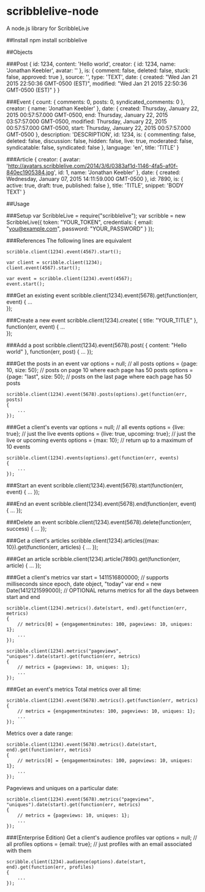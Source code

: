 # scribblelive-node
A node.js library for ScribbleLive

##Install
    npm install scribblelive

##Objects

###Post
	{ 
		id: 1234,
		content: 'Hello world',
		creator: { id: 1234, name: 'Jonathan Keebler', avatar: '' },
		is: { comment: false, deleted: false, stuck: false, approved: true },
		source: '',
		type: 'TEXT',
		date: 
		{ 
			created: "Wed Jan 21 2015 22:50:36 GMT-0500 (EST)",
			modified: "Wed Jan 21 2015 22:50:36 GMT-0500 (EST)" 
		}
	}

###Event
	{
	  count: { comments: 0, posts: 0, syndicated_comments: 0 },
	  creator: { name: 'Jonathan Keebler' },
	  date: {
	    created: Thursday, January 22, 2015 00:57:57.000 GMT-0500,
	    end: Thursday, January 22, 2015 03:57:57.000 GMT-0500,
	    modified: Thursday, January 22, 2015 00:57:57.000 GMT-0500,
	    start: Thursday, January 22, 2015 00:57:57.000 GMT-0500
	  },
	  description: 'DESCRIPTION',
	  id: 1234,
	  is: {
	    commenting: false,
	    deleted: false,
	    discussion: false,
	    hidden: false,
	    live: true,
	    moderated: false,
	    syndicatable: false,
	    syndicated: false
	  },
	  language: 'en',
	  title: 'TITLE'
	}

###Article
	{
	  creator: {
	    avatar: 'http://avatars.scribblelive.com/2014/3/6/0383af1d-1146-4fa5-af0f-840ec1905384.jpg',
	    id: 1,
	    name: 'Jonathan Keebler'
	  },
	  date: { created: Wednesday, January 07, 2015 14:11:59.000 GMT-0500 },
	  id: 7890,
	  is: { active: true, draft: true, published: false },
	  title: 'TITLE',
	  snippet: 'BODY TEXT'
	}


##Usage    

###Setup
    var ScribbleLive = require("scribblelive");
    var scribble = new ScribbleLive({
		token: "YOUR_TOKEN",
		credentials: {
			email: "you@example.com",
			password: "YOUR_PASSWORD"
		}
	});
	
###References
The following lines are equivalent
	
	scribble.client(1234).event(4567).start();
	
	var client = scribble.client(1234);
	client.event(4567).start();
	
	var event = scribble.client(1234).event(4567);
	event.start();
	
###Get an existing event
	scribble.client(1234).event(5678).get(function(err, event)
	{
		...			
	});

###Create a new event
	scribble.client(1234).create(
	{
		title: "YOUR_TITLE"
	}, function(err, event)
	{
		...			
	});

###Add a post
	scribble.client(1234).event(5678).post(
	{
		content: "Hello world"
	}, function(err, post)
	{
		...
	});
	
###Get the posts in an event
	var options = null; // all posts
	options = {page: 10, size: 50}; // posts on page 10 where each page has 50 posts
	options = {page: "last", size: 50}; // posts on the last page where each page has 50 posts

	scribble.client(1234).event(5678).posts(options).get(function(err, posts)
	{
		...
	});
	
###Get a client's events
	var options = null; // all events
	options = {live: true}; // just the live events
	options = {live: true, upcoming: true}; // just the live or upcoming events
	options = {max: 10}; // return up to a maximum of 10 events
		
	scribble.client(1234).events(options).get(function(err, events)
	{
		...
	});

###Start an event
	scribble.client(1234).event(5678).start(function(err, event)
	{
		...
	});
	
###End an event
	scribble.client(1234).event(5678).end(function(err, event)
	{
		...
	});
	
###Delete an event
	scribble.client(1234).event(5678).delete(function(err, success)
	{
		...
	});
	
###Get a client's articles
	scribble.client(1234).articles({max: 10}).get(function(err, articles)
	{
		...
	});

###Get an article
	scribble.client(1234).article(7890).get(function(err, article)
	{
		...
	});
	
###Get a client's metrics
	var start = 1411516800000; // supports milliseconds since epoch, date object, "today"
	var end = new Date(1412121599000); // OPTIONAL returns metrics for all the days between start and end

	scribble.client(1234).metrics().date(start, end).get(function(err, metrics)
	{
		// metrics[0] = {engagementminutes: 100, pageviews: 10, uniques: 1};
		...
	});
	
	scribble.client(1234).metrics("pageviews", "uniques").date(start).get(function(err, metrics)
	{
		// metrics = {pageviews: 10, uniques: 1};
		...
	});
		
###Get an event's metrics
Total metrics over all time:

	scribble.client(1234).event(5678).metrics().get(function(err, metrics)
	{
		// metrics = {engagementminutes: 100, pageviews: 10, uniques: 1};
		...
	});

Metrics over a date range:

	scribble.client(1234).event(5678).metrics().date(start, end).get(function(err, metrics)
	{
		// metrics[0] = {engagementminutes: 100, pageviews: 10, uniques: 1};
		...
	});

Pageviews and uniques on a particular date:

	scribble.client(1234).event(5678).metrics("pageviews", "uniques").date(start).get(function(err, metrics)
	{
		// metrics = {pageviews: 10, uniques: 1};
		...
	});
	
###(Enterprise Edition) Get a client's audience profiles
	var options = null; // all profiles
	options = {email: true}; // just profiles with an email associated with them

	scribble.client(1234).audience(options).date(start, end).get(function(err, profiles)
	{
		...
	});

		